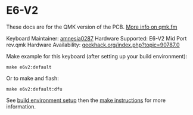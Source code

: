 E6-V2
===

These docs are for the QMK version of the PCB. [More info on qmk.fm](http://qmk.fm/)

Keyboard Maintainer: [amnesia0287](https://github.com/amnesia0287)
Hardware Supported: E6-V2 Mid Port rev.qmk
Hardware Availability: [geekhack.org/index.php?topic=90787.0](https://geekhack.org/index.php?topic=90787.0)

Make example for this keyboard (after setting up your build environment):

    make e6v2:default

Or to make and flash:

    make e6v2:default:dfu

See [build environment setup](https://docs.qmk.fm/build_environment_setup.html) then the [make instructions](https://docs.qmk.fm/make_instructions.html) for more information.
